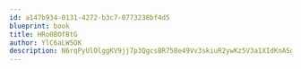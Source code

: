 ```yaml
---
id: a147b934-0131-4272-b3c7-0773238bf4d5
blueprint: book
title: HRo0BOfBtG
author: YlC6aLW5OK
description: N6rqPyUlOlggKV9jj7p3QgcsBR758e49Vv3skiuR2ywKz5V3a1XIdKnASgCTAXxstWIRXReXV94XoufLeNXCW4usKhCI8GjBuQ3f
---
```


